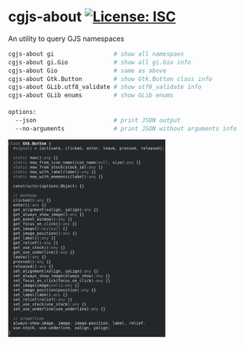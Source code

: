 # cgjs-about [![License: ISC](https://img.shields.io/badge/License-ISC-yellow.svg)](https://opensource.org/licenses/ISC)
An utility to query GJS namespaces

```sh
cgjs-about gi                 # show all namespaes
cgjs-about gi.Gio             # show all gi.Gio info
cgjs-about Gio                # same as above
cgjs-about Gtk.Button         # show Gtk.Button class info
cgjs-about GLib.utf8_validate # show utf8_validate info
cgjs-about GLib enums         # show GLib enums

options:
  --json                      # print JSON output
  --no-arguments              # print JSON without arguments info
```

<img src="img/cgjs-gtk-button.png" width="320" />